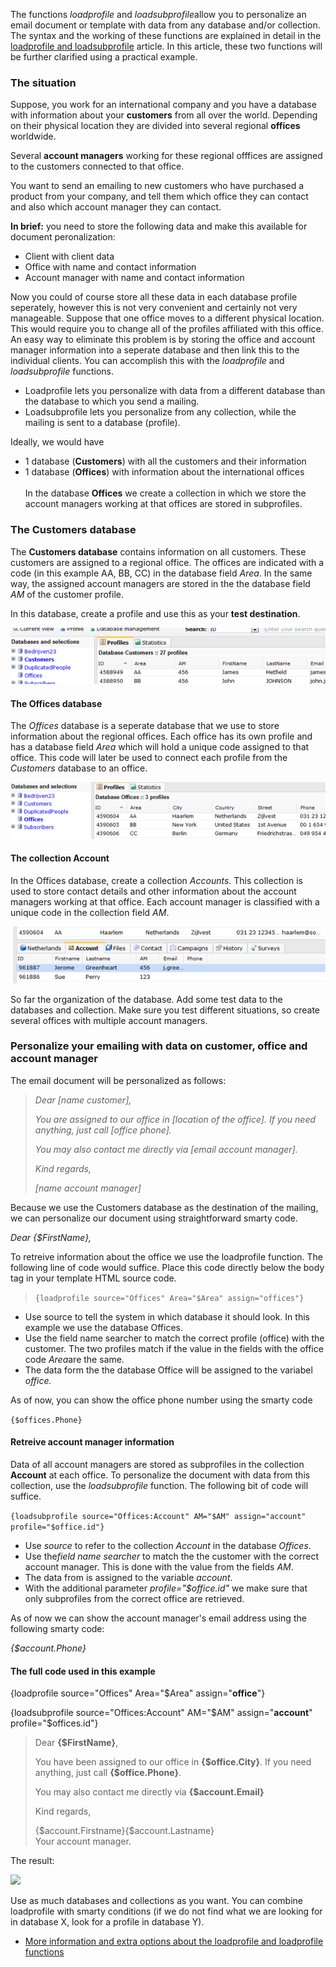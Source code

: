 The functions *loadprofile* and *loadsubprofile*allow you to personalize
an email document or template with data from any database and/or
collection. \
The syntax and the working of these functions are explained in detail in
the [loadprofile and
loadsubprofile](http://www.copernica.com/en/support/loadprofile-and-loadsubprofile)
article. In this article, these two functions will be further clarified
using a practical example.

### The situation

Suppose, you work for an international company and you have a database
with information about your **customers** from all over the world.
Depending on their physical location they are divided into several
regional **offices** worldwide.

Several **account managers** working for these regional offfices are
assigned to the customers connected to that office.

You want to send an emailing to new customers who have purchased a
product from your company, and tell them which office they can contact
and also which account manager they can contact.

**In brief:** you need to store the following data and make this
available for document peronalization:

-   Client with client data
-   Office with name and contact information
-   Account manager with name and contact information

Now you could of course store all these data in each database profile
seperately, however this is not very convenient and certainly not very
manageable. Suppose that one office moves to a different physical
location. This would require you to change all of the profiles
affiliated with this office. \
An easy way to eliminate this problem is by storing the office and
account manager information into a seperate database and then link this
to the individual clients. You can accomplish this with the
*loadprofile* and *loadsubprofile* functions.

-   Loadprofile lets you personalize with data from a different database
    than the database to which you send a mailing.
-   Loadsubprofile lets you personalize from any collection, while the
    mailing is sent to a database (profile).

Ideally, we would have

-   1 database (**Customers**) with all the customers and their
    information
-   1 database (**Offices**) with information about the international
    offices\
     \
     In the database **Offices** we create a collection in which we
    store the account managers working at that offices are stored in
    subprofiles.

### The Customers database

The **Customers database** contains information on all customers. These
customers are assigned to a regional office. The offices are indicated
with a code (in this example AA, BB, CC) in the database field *Area*.
In the same way, the assigned account managers are stored in the the
database field *AM* of the customer profile.

In this database, create a profile and use this as your **test
destination**.

![](images/customersdatabase.png)

#### The Offices database

The *Offices* database is a seperate database that we use to store
information about the regional offices. Each office has its own profile
and has a database field *Area* which will hold a unique code assigned
to that office. This code will later be used to connect each profile
from the *Customers* database to an office.

![](images/officesdatabase.png)

#### The collection Account

In the Offices database, create a collection *Accounts*. This collection
is used to store contact details and other information about the account
managers working at that office. Each account manager is classified with
a unique code in the collection field *AM*.

![](images/collection.png)

So far the organization of the database. Add some test data to the
databases and collection. Make sure you test different situations, so
create several offices with multiple account managers.

### Personalize your emailing with data on customer, office and account manager

The email document will be personalized as follows:

> *Dear [name customer],*
>
> *You are assigned to our office in [location of the office]. If you
> need anything, just call [office phone].*
>
> *You may also contact me directly via [email account manager].*
>
> *Kind regards,*
>
> *[name account manager]*

Because we use the Customers database as the destination of the mailing,
we can personalize our document using straightforward smarty code.

*Dear {\$FirstName},*

To retreive information about the office we use the loadprofile
function. The following line of code would suffice. Place this code
directly below the body tag in your template HTML source code.

> `{loadprofile source="Offices" Area="$Area" assign="offices"} `

-   Use source to tell the system in which database it should look. In
    this example we use the database Offices.
-   Use the field name searcher to match the correct profile (office)
    with the customer. The two profiles match if the value in the fields
    with the office code *Area*are the same.
-   The data form the the database Office will be assigned to the
    variabel *office.*

As of now, you can show the office phone number using the smarty code

`{$offices.Phone}`

#### Retreive account manager information

Data of all account managers are stored as subprofiles in the collection
**Account** at each office. To personalize the document with data from
this collection, use the *loadsubprofile* function. The following bit of
code will suffice.

`{loadsubprofile source="Offices:Account" AM="$AM" assign="account" profile="$office.id"} `

-   Use *source* to refer to the collection *Account* in the database
    *Offices*.
-   Use the*field name searcher* to match the the customer with the
    correct account manager. This is done with the value from the fields
    *AM*.
-   The data from is assigned to the variable *account*.
-   With the additional parameter *profile="\$office.id"* we make sure
    that only subprofiles from the correct office are retrieved.

As of now we can show the account manager's email address using the
following smarty code:

*{\$account.Phone}*

#### The full code used in this example

{loadprofile source="Offices" Area="\$Area" assign="**office**"}

{loadsubprofile source="Offices:Account" AM="\$AM" assign="**account**"
profile="\$offices.id"}

> Dear **{\$FirstName}**,
>
> You have been assigned to our office in **{\$office.City}**. If you
> need anything, just call **{\$office.Phone}**.
>
> You may also contact me directly via **{\$account.Email}**
>
> Kind regards,
>
> {\$account.Firstname}{\$account.Lastname}\
>  Your account manager.

The result:

![](result.png)

Use as much databases and collections as you want. You can combine
loadprofile with smarty conditions (if we do not find what we are
looking for in database X, look for a profile in database Y).

-   [More information and extra options about the loadprofile and
    loadprofile
    functions](http://www.copernica.com/en/support/loadprofile-and-loadsubprofile)

